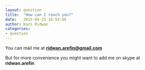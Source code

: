 ```yaml
---
layout: question
title:  "How can I reach you?"
date:   2015-04-25 16:54:46
author: Kazi Ridwan
categories:
- question
---
```

You can mail me at **ridwan.arefin@gmail.com**

But for more convenience you might want to add me on
skype at **ridwan.arefin**